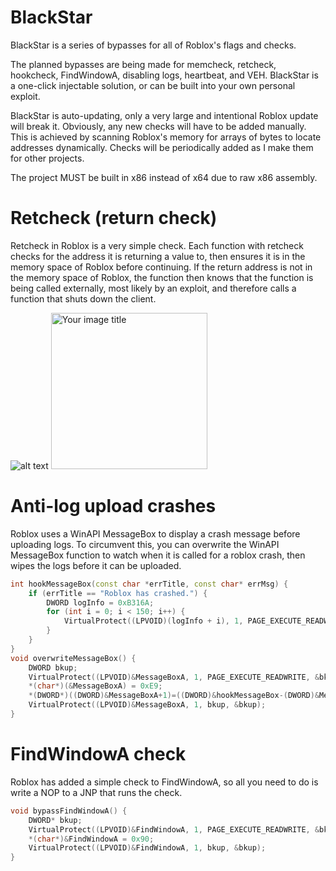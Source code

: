 # BlackStar
BlackStar is a series of bypasses for all of Roblox's flags and checks. 

The planned bypasses are being made for memcheck, retcheck, hookcheck, FindWindowA, disabling logs, heartbeat, and VEH. BlackStar is a one-click injectable solution, or can be built into your own personal exploit.

BlackStar is auto-updating, only a very large and intentional Roblox update will break it. Obviously, any new checks will have to be added manually. 
This is achieved by scanning Roblox's memory for arrays of bytes to locate addresses dynamically. Checks will be periodically added as I make them for other projects.

The project MUST be built in x86 instead of x64 due to raw x86 assembly.

# Retcheck (return check)

Retcheck in Roblox is a very simple check. Each function with retcheck checks for the address it is returning a value to, then ensures it is in the memory space of Roblox before continuing. If the return address is not in the memory space of Roblox, the function then knows that the function is being called externally, most likely by an exploit, and therefore calls a function that shuts down the client.

![alt text](https://i.gyazo.com/87ebcc9753402722e2fd8c886c4b6a94.png)
<img src="https://i.gyazo.com/87ebcc9753402722e2fd8c886c4b6a94.png" alt="Your image title" width="250"/>


# Anti-log upload crashes

Roblox uses a WinAPI MessageBox to display a crash message before uploading logs. To circumvent this, you can overwrite the WinAPI MessageBox function to watch when it is called for a roblox crash, then wipes the logs before it can be uploaded.

```C++
int hookMessageBox(const char *errTitle, const char* errMsg) {
    if (errTitle == "Roblox has crashed.") {
        DWORD logInfo = 0xB316A;
        for (int i = 0; i < 150; i++) {
            VirtualProtect((LPVOID)(logInfo + i), 1, PAGE_EXECUTE_READWRITE, (PDWORD)0x90); //delete logs
        }
    }
}
void overwriteMessageBox() {
    DWORD bkup;
    VirtualProtect((LPVOID)&MessageBoxA, 1, PAGE_EXECUTE_READWRITE, &bkup);
    *(char*)(&MessageBoxA) = 0xE9;
    *(DWORD*)((DWORD)&MessageBoxA+1)=((DWORD)&hookMessageBox-(DWORD)&MessageBoxA)-5;
    VirtualProtect((LPVOID)&MessageBoxA, 1, bkup, &bkup);
}
 ```
 
 # FindWindowA check
 
 Roblox has added a simple check to FindWindowA, so all you need to do is write a NOP to a JNP that runs the check.
 
 ```C++
 void bypassFindWindowA() {
	 DWORD* bkup;
	 VirtualProtect((LPVOID)&FindWindowA, 1, PAGE_EXECUTE_READWRITE, &bkup);
	 *(char*)&FindWindowA = 0x90;
	 VirtualProtect((LPVOID)&FindWindowA, 1, bkup, &bkup);
}
```
